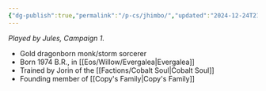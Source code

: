 ```yaml
---
{"dg-publish":true,"permalink":"/p-cs/jhimbo/","updated":"2024-12-24T21:00:17.947-06:00"}
---
```


*Played by Jules, Campaign 1.*

- Gold dragonborn monk/storm sorcerer
- Born 1974 B.R., in [[Eos/Willow/Evergalea\|Evergalea]]
- Trained by Jorin of the [[Factions/Cobalt Soul\|Cobalt Soul]]
- Founding member of [[Copy's Family\|Copy's Family]]